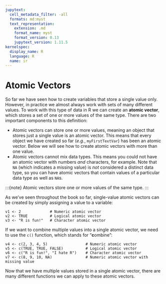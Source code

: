 ```yaml
---
jupytext:
  cell_metadata_filter: -all
  formats: md:myst
  text_representation:
    extension: .md
    format_name: myst
    format_version: 0.13
    jupytext_version: 1.11.5
kernelspec:
  display_name: R
  language: R
  name: ir
---
```


# Atomic Vectors

So far we have seen how to create variables that store a single value only. However, in practice we almost always work with sets of many different values. To work with this type of data in R we can create an **atomic vector**, which stores a set of one or more values of the same type. There are two important components to this definition:

+ Atomic vectors can store one or more values, meaning an object that stores just a single value is an atomic vector. This means that every object we have created so far (*e.g.*, `myFirstTextVar`) has been an atomic vector. Below we will see how to create atomic vectors with more than one value.
+ Atomic vectors cannot mix data types. This means you could not have an atomic vector with numbers *and* characters, for example. Note that `NA` (which indicates a missing value) is *not* considered a distinct data type, so you can have atomic vectors that contain values of a particular data type as well as `NA`s. 

:::{note}
Atomic vectors store one or more values of the same type.
:::

As we’ve seen throughout the book so far, single-value atomic vectors can be created by simply assigning a value to a variable:

```{code-cell}
v1 <- 2             # Numeric atomic vector
v2 <- TRUE          # Logical atomic vector
v3 <- "R is fun!"   # Character atomic vector
```

If we want to combine multiple values into a single atomic vector, we need to use the `c()` function, which stands for “**c**ombine”:

```{code-cell}
v4 <- c(2, 3, 4, 5)                 # Numeric atomic vector
v5 <- c(TRUE, TRUE, FALSE)          # Logical atomic vector
v6 <- c("R is fun!", "I hate R")    # Character atomic vector
v7 <- c(8, 9, 10, NA)               # Numeric atomic vector with missing value
```

Now that we have multiple values stored in a single atomic vector, there are many different functions we can apply to these atomic vectors.